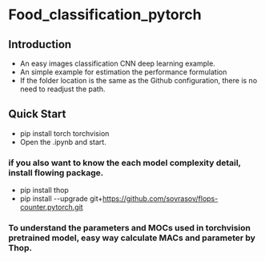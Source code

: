 # Food_classification_pytorch
## Introduction
- An easy images classification CNN deep learning example. 
- An simple example for estimation the performance formulation
- If the folder location is the same as the Github configuration, there is no need to readjust the path.

## Quick Start
- pip install torch torchvision
- Open the .ipynb and start.
###  if you also want to know the each model complexity detail, install flowing package.
- pip install thop
- pip install --upgrade git+https://github.com/sovrasov/flops-counter.pytorch.git


### To understand the parameters and MOCs used in torchvision pretrained model, easy way calculate MACs and parameter by Thop.
